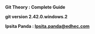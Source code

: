 **Git Theory : Complete Guide**

**git version 2.42.0.windows.2**


**Ipsita Panda : Ipsita.panda@edhec.com**

